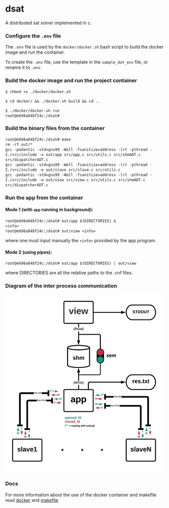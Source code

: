 # dsat

A distributed sat solver implemented in c.


### Configure the `.env` file
The `.env` file is used by the `docker/docker.sh` bash script to build the docker image and run the container.

To create the `.env` file, use the template in the `sample_dot_env` file, or rename it to `.env`.

### Build the docker image and run the project container
```console
$ chmod +x ./docker/docker.sh
```

```console
$ cd docker/ && ./docker.sh build && cd ..
```

```console
$ ./docker/docker.sh run
root@e698a84bf24c:/dsat#
``` 

### Build the binary files from the container
```console
root@e698a84bf24c:/dsat# make
rm -rf out/*
gcc -pedantic -std=gnu99 -Wall -fsanitize=address -lrt -pthread -I./src/include -o out/app src/app.c src/utils.c src/shmADT.c src/dispatcherADT.c
gcc -pedantic -std=gnu99 -Wall -fsanitize=address -lrt -pthread -I./src/include -o out/slave src/slave.c src/utils.c
gcc -pedantic -std=gnu99 -Wall -fsanitize=address -lrt -pthread -I./src/include -o out/view src/view.c src/utils.c src/shmADT.c src/dispatcherADT.c
```

### Run the app from the container

#### Mode 1 (with `app` running in background):
```console
root@e698a84bf24c:/dsat# out/app $(DIRECTORIES) &
<info>
root@e698a84bf24c:/dsat# out/view <info>
```
where one must input manually the `<info>` provided by the app program.

#### Mode 2 (using pipes):
```console
root@e698a84bf24c:/dsat# out/app $(DIRECTORIES) | out/view
```
where DIRECTORIES are all the relative paths to the .cnf files.


### Diagram of the inter process communication

<img src="docs/dsat-diagram.jpeg" alt="dsat-diagram" width="500"/>

### Docs

For more information about the use of the docker container and makefile read [docker](docs/docker.md) and [makefile](docs/makefile.md)